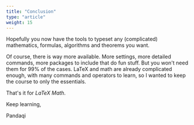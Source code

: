 ```yaml
---
title: "Conclusion"
type: "article"
weight: 15
---
```


Hopefully you now have the tools to typeset any (complicated) mathematics, formulas, algorithms and theorems you want.

Of course, there is way more available. More settings, more detailed commands, more packages to include that do fun stuff. But you won't need them for 99% of the cases. LaTeX and math are already complicated enough, with many commands and operators to learn, so I wanted to keep the course to only the essentials.

That's it for _LaTeX Math_.

Keep learning,

Pandaqi
